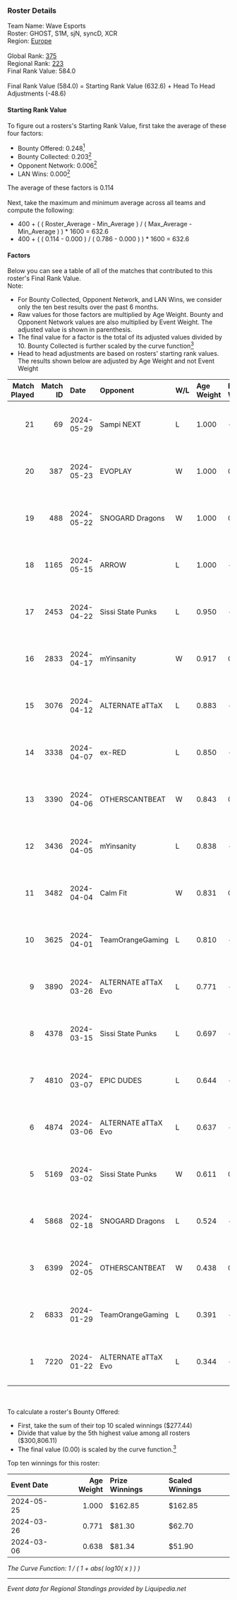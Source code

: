 ### Roster Details<br />
Team Name: Wave Esports<br />
Roster: GHOST, S1M, sjN, syncD, XCR<br />
Region: [Europe]( ../standings_europe.md)<br />
<br />
Global Rank: [375](../standings_global.md)<br />
Regional Rank: [223]( ../standings_europe.md)<br />
Final Rank Value:  584.0<br />
<br />
Final Rank Value (584.0) = Starting Rank Value (632.6) + Head To Head Adjustments (-48.6)<br />

#### Starting Rank Value<br />
To figure out a rosters's Starting Rank Value, first take the average of these four factors:<br />
- Bounty Offered: 0.248[<sup>1</sup>](#table2)
- Bounty Collected: 0.203[<sup>2</sup>](#table1)
- Opponent Network: 0.006[<sup>2</sup>](#table1)
- LAN Wins: 0.000[<sup>2</sup>](#table1)

The average of these factors is 0.114<br />
<br />
Next, take the maximum and minimum average across all teams and compute the following:<br />
- 400 + ( ( Roster_Average - Min_Average ) / ( Max_Average - Min_Average ) ) * 1600 = 632.6
- 400 + ( ( 0.114 - 0.000 ) / ( 0.786 - 0.000 ) ) * 1600 = 632.6


#### Factors<br />
Below you can see a table of all of the matches that contributed to this roster's Final Rank Value.<br />
Note:<br />

- For Bounty Collected, Opponent Network, and LAN Wins, we consider only the ten best results over the past 6 months.
- Raw values for those factors are multiplied by Age Weight. Bounty and Opponent Network values are also multiplied by Event Weight. The adjusted value is shown in parenthesis.
- The final value for a factor is the total of its adjusted values divided by 10. Bounty Collected is further scaled by the curve function[<sup>3</sup>](#curveFunction)
- Head to head adjustments are based on rosters' starting rank values. The results shown below are adjusted by Age Weight and not Event Weight
<span id="table1"></span><br />


| Match Played | Match ID | Date       | Opponent            | W/L | Age Weight | Event Weight | Bounty Collected | Opponent Network | LAN Wins  | H2H Adj. | Roster                           |
| -: | -: | :- | :- | :- | :- | :- | :- | :- | :- | -: | :- |
|           21 |       69 | 2024-05-29 | Sampi NEXT          | L   | 1.000      | -            | -                | -                | -         |   -21.18 | GHOST, S1M, sjN, syncD, XCR      |
|           20 |      387 | 2024-05-23 | EVOPLAY             | W   | 1.000      | 0.143        | 0.000 (0.000)    | 0.015 (0.002)    | 0 (0.000) |    13.98 | GHOST, S1M, sjN, syncD, XCR      |
|           19 |      488 | 2024-05-22 | SNOGARD Dragons     | W   | 1.000      | 0.143        | 0.004 (0.001)    | 0.137 (0.020)    | 0 (0.000) |    21.71 | GHOST, S1M, sjN, syncD, XCR      |
|           18 |     1165 | 2024-05-15 | ARROW               | L   | 1.000      | -            | -                | -                | -         |    -8.63 | GHOST, S1M, sjN, syncD, XCR      |
|           17 |     2453 | 2024-04-22 | Sissi State Punks   | L   | 0.950      | -            | -                | -                | -         |   -11.36 | GHOST, S1M, sjN, syncD, XCR      |
|           16 |     2833 | 2024-04-17 | mYinsanity          | W   | 0.917      | 0.143        | 0.001 (0.000)    | 0.124 (0.016)    | 0 (0.000) |    17.20 | GHOST, S1M, sjN, syncD, XCR      |
|           15 |     3076 | 2024-04-12 | ALTERNATE aTTaX     | L   | 0.883      | -            | -                | -                | -         |    -3.27 | GHOST, S1M, sjN, syncD, XCR      |
|           14 |     3338 | 2024-04-07 | ex-RED              | L   | 0.850      | -            | -                | -                | -         |   -12.45 | delkore, GHOST, sjN, syncD, XCR  |
|           13 |     3390 | 2024-04-06 | OTHERSCANTBEAT      | W   | 0.843      | 0.143        | 0.000 (0.000)    | 0.000 (0.000)    | 0 (0.000) |     6.14 | delkore, GHOST, sjN, syncD, XCR  |
|           12 |     3436 | 2024-04-05 | mYinsanity          | L   | 0.838      | -            | -                | -                | -         |   -10.82 | delkore, GHOST, sjN, syncD, XCR  |
|           11 |     3482 | 2024-04-04 | Calm Fit            | W   | 0.831      | 0.143        | 0.000 (0.000)    | 0.000 (0.000)    | 0 (0.000) |     6.67 | delkore, GHOST, sjN, syncD, XCR  |
|           10 |     3625 | 2024-04-01 | TeamOrangeGaming    | L   | 0.810      | -            | -                | -                | -         |    -7.32 | GHOST, S1M, sjN, syncD, XCR      |
|            9 |     3890 | 2024-03-26 | ALTERNATE aTTaX Evo | L   | 0.771      | -            | -                | -                | -         |    -9.19 | delkore, sjN, Snance, syncD, XCR |
|            8 |     4378 | 2024-03-15 | Sissi State Punks   | L   | 0.697      | -            | -                | -                | -         |    -9.14 | delkore, sjN, Snance, syncD, XCR |
|            7 |     4810 | 2024-03-07 | EPIC DUDES          | L   | 0.644      | -            | -                | -                | -         |   -13.55 | delkore, sjN, Snance, syncD, XCR |
|            6 |     4874 | 2024-03-06 | ALTERNATE aTTaX Evo | L   | 0.637      | -            | -                | -                | -         |    -7.73 | delkore, sjN, Snance, syncD, XCR |
|            5 |     5169 | 2024-03-02 | Sissi State Punks   | W   | 0.611      | 0.143        | 0.004 (0.000)    | 0.226 (0.020)    | 0 (0.000) |    10.78 | delkore, sjN, Snance, syncD, XCR |
|            4 |     5868 | 2024-02-18 | SNOGARD Dragons     | L   | 0.524      | -            | -                | -                | -         |    -5.58 | delkore, sjN, Snance, syncD, XCR |
|            3 |     6399 | 2024-02-05 | OTHERSCANTBEAT      | W   | 0.438      | 0.143        | 0.000 (0.000)    | 0.000 (0.000)    | 0 (0.000) |     3.00 | delkore, sjN, Snance, syncD, XCR |
|            2 |     6833 | 2024-01-29 | TeamOrangeGaming    | L   | 0.391      | -            | -                | -                | -         |    -3.48 | delkore, sjN, Snance, syncD, XCR |
|            1 |     7220 | 2024-01-22 | ALTERNATE aTTaX Evo | L   | 0.344      | -            | -                | -                | -         |    -4.37 | delkore, sjN, Snance, syncD, XCR |

<br />
<span id="table2"></span><br />
To calculate a roster's Bounty Offered:<br />

- First, take the sum of their top 10 scaled winnings ($277.44)
- Divide that value by the 5th highest value among all rosters ($300,806.11)
- The final value (0.00) is scaled by the curve function.[<sup>3</sup>](#curveFunction)

Top ten winnings for this roster:<br />

| Event Date | Age Weight | Prize Winnings | Scaled Winnings |
| :- | -: | :- | :- |
| 2024-05-25 |      1.000 | $162.85        | $162.85         |
| 2024-03-26 |      0.771 | $81.30         | $62.70          |
| 2024-03-06 |      0.638 | $81.34         | $51.90          |


<span id="curveFunction"></span>_The Curve Function: 1 / ( 1 + abs( log10( x ) ) )_<br />

---
_Event data for Regional Standings provided by Liquipedia.net_<br />
